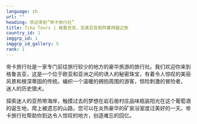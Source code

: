 ```yaml
---
language: zh
url: ""
heading: 欢迎来到”帝卡旅行社”
title: Tika Tours | 格鲁吉亚，亚美尼亚和阿塞拜疆之旅
country_id: 1
imggrp_id: 1
imggrp_id_gallery: 5
rank: 1
---
```

<div class="row content-row"><!-- 2225 (0)-->

</div>

<div class="row content-row"><!-- 2226 (4)-->
<div class="col-12 col-sm-6 col-md-6"><!-- 3036 -->

帝卡旅行社是一家专门前往旅行较少的地方的豪华旅游的旅行社。我们欢迎你来到格鲁吉亚，这是一个位于欧亚和亚洲之间的诱人的秘密珠宝，有着令人惊叹的美丽风景和根深蒂固的传统。编织一个温暖的拥抱周围的游客，惊险刺激的冒险者， 迷人的历史猎犬。
</div>

<div class="col-12 col-sm-6 col-md-6"><!-- 3037 -->

探索迷人的亚热带海岸，触摸过去的梦想在岩石凿村庄品味瓶装阳光在这个葡萄酒的诞生地，爬上被遗忘的山路，您可以在炎热豪华的矿泉浴室度过美好的一天。帝卡旅行社帮助你到达令人惊叹的地方，创造难忘的回忆。



</div>

</div>
